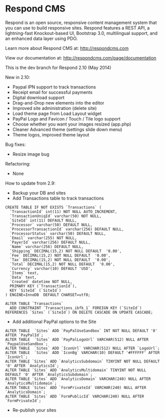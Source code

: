 Respond CMS
===========

Respond is an open source, responsive content management system that you can use to build responsive sites. Respond features a REST API, a lightning-fast Knockout-based UI, Bootstrap 3.0, multilingual support, and an enhanced data layer using PDO. 

Learn more about Respond CMS at: http://respondcms.com

View our documentation at: http://respondcms.com/page/documentation

This is the dev branch for Respond 2.10 (May 2014)

New in 2.10:
- Paypal IPN support to track transactions
- Receipt email for successful payments
- Digital download support
- Drag-and-Drop new elements into the editor
- Improved site administration (delete site)
- Load theme page from Load Layout widget
- PayPal Logo and Favicon / Touch / Tile logo support
- Choose whether you want your images resized (app.php)
- Cleaner Advanced theme (settings slide down menu)
- Theme logos, improved theme layout

Bug fixes:
- Resize image bug

Refactoring:
- None

How to update from 2.9:
- Backup your DB and sites
- Add Transactions table to track transactions

```
CREATE TABLE IF NOT EXISTS `Transactions` (
  `TransactionId` int(11) NOT NULL AUTO_INCREMENT,
  `TransactionUniqId` varchar(50) NOT NULL,
  `SiteId` int(11) DEFAULT NULL,
  `Processor` varchar(50) DEFAULT NULL,
  `ProcessorTransactionId` varchar(256) DEFAULT NULL,
  `ProcessorStatus` varchar(50) DEFAULT NULL,
  `Email` varchar(255) NOT NULL,
  `PayerId` varchar(256) DEFAULT NULL,
  `Name` varchar(256) DEFAULT NULL,
  `Shipping` DECIMAL(15,2) NOT NULL DEFAULT  '0.00',
  `Fee` DECIMAL(15,2) NOT NULL DEFAULT  '0.00',
  `Tax` DECIMAL(15,2) NOT NULL DEFAULT  '0.00',
  `Total` DECIMAL(15,2) NOT NULL DEFAULT  '0.00',
  `Currency` varchar(10) DEFAULT 'USD',
  `Items` text,
  `Data` text,
  `Created` datetime NOT NULL,
  PRIMARY KEY (`TransactionId`),
  KEY `SiteId` (`SiteId`)
) ENGINE=InnoDB  DEFAULT CHARSET=utf8;

ALTER TABLE `Transactions`
  ADD CONSTRAINT `Transactions_ibfk_1` FOREIGN KEY (`SiteId`) REFERENCES `Sites` (`SiteId`) ON DELETE CASCADE ON UPDATE CASCADE;
```
- Add additional PayPal options to the Site
```
ALTER TABLE  `Sites` ADD `PayPalUseSandbox` INT NOT NULL DEFAULT '0' AFTER `PayPalId`;
ALTER TABLE  `Sites` ADD `PayPalLogoUrl` VARCHAR(512) NULL AFTER `PaypalUseSandbox`;
ALTER TABLE  `Sites` ADD `IconUrl` VARCHAR(512) NULL AFTER `LogoUrl`;
ALTER TABLE  `Sites` ADD `IconBg` VARCHAR(10) DEFAULT '#FFFFFF' AFTER `IconUrl`;
ALTER TABLE `Sites` ADD `AnalyticsSubdomain` TINYINT NOT NULL DEFAULT '0' AFTER `AnalyticsId`;
ALTER TABLE `Sites` ADD `AnalyticsMultidomain` TINYINT NOT NULL DEFAULT '0' AFTER `AnalyticsSubdomain`;
ALTER TABLE `Sites` ADD `AnalyticsDomain` VARCHAR(240) NULL AFTER `AnalyticsMultidomain`;
ALTER TABLE `Sites` ADD `FormPrivateId` VARCHAR(240) NULL AFTER `AnalyticsDomain`;
ALTER TABLE `Sites` ADD `FormPublicId` VARCHAR(240) NULL AFTER `FormPrivateId`;
```

- Re-publish your sites




